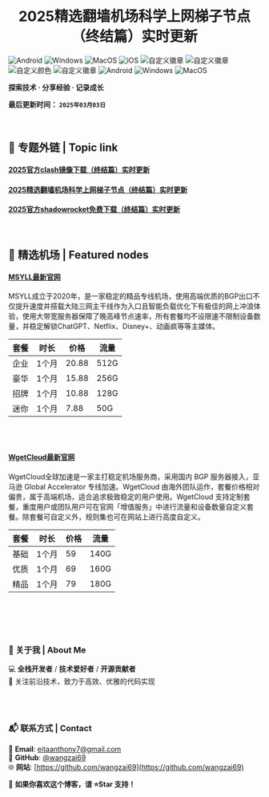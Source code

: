 <h1 align="center">2025精选翻墙机场科学上网梯子节点（终结篇）实时更新</h1>

![Android](https://img.shields.io/badge/安卓-Android-brightgreen)
![Windows](https://img.shields.io/badge/微软-Windows-blue)
![MacOS](https://img.shields.io/badge/OS-MacOS-lightgrey)
![iOS](https://img.shields.io/badge/苹果-iOS-red)
![自定义徽章](https://img.shields.io/badge/linux-github-green)
![自定义徽章](https://img.shields.io/badge/网络-梯子-yellow)
![自定义颜色](https://img.shields.io/badge/科学-上网-orange)
![自定义徽章](https://img.shields.io/badge/图文-教程-purple)
![Android](https://img.shields.io/badge/美区-ID-brightgreen)
![Windows](https://img.shields.io/badge/clash-clashX-blue)
![MacOS](https://img.shields.io/badge/shadowrocket-小火箭-lightgrey)



**探索技术 · 分享经验 · 记录成长**

**最后更新时间： `2025年03月03日`**

<br>

## 📖 专题外链 | Topic link  
#### [2025官方clash镜像下载（终结篇）实时更新](https://github.com/wangzai69/clash)
#### [2025精选翻墙机场科学上网梯子节点（终结篇）实时更新](https://github.com/wangzai69/vpn)
#### [2025官方shadowrocket免费下载（终结篇）实时更新](https://github.com/wangzai69/shadowrocket)

<br>

## 🚀 精选机场 | Featured nodes
#### [MSYLL最新官网](https://yq.yq3566.top/#/register?code=kMLKFXMq)
MSYLL成立于2020年，是一家稳定的精品专线机场，使用高端优质的BGP出口不仅提升速度并搭载大陆三网主干线作为入口且智能负载优化下有极佳的网上冲浪体验，使用大带宽服务器保障了晚高峰节点速率，所有套餐均不设限速不限制设备数量，并稳定解锁ChatGPT、Netflix、Disney+、动画疯等等主媒体。

| 套餐 | 时长 | 价格 | 流量 |
|------|------|------|------|
| 企业 | 1个月 |20.88 |512G |
| 豪华 | 1个月 |15.88 |256G |
| 招牌 | 1个月 |10.88 |128G |
| 迷你 | 1个月 |7.88  |50G  |

<br>
<br>

#### [WgetCloud最新官网](https://clashx.pro/gacloud)
WgetCloud全球加速是一家主打稳定机场服务商，采用国内 BGP 服务器接入，亚马逊 Global Accelerator 专线加速。WgetCloud 由海外团队运作，套餐价格相对偏贵，属于高端机场，适合追求极致稳定的用户使用。WgetCloud 支持定制套餐，重度用户或团队用户可在官网「增值服务」中进行流量和设备数量自定义套餐。除套餐可自定义外，规则集也可在网站上进行高度自定义。

| 套餐 | 时长 | 价格 | 流量 |
|------|------|------|------|
| 基础 | 1个月 |59 |140G |
| 优质 | 1个月 |69 |160G |
| 精品 | 1个月 |79 |180G |

<br>

##

<br>

### 📌 关于我 | About Me  
💻 **全栈开发者** / **技术爱好者** / **开源贡献者**  
🚀 关注前沿技术，致力于高效、优雅的代码实现  

<br>
<br>

### 📬 联系方式 | Contact  
📧 **Email**: [eitaanthony7@gmail.com](mailto:eitaanthony7@gmail.com)  
🐙 **GitHub**: [@wangzai69](https://github.com/wangzai69)  
🌐 **网站**: [https://github.com/wangzai69](https://github.com/wangzai69)  

📢 **如果你喜欢这个博客，请 ⭐Star 支持！**  

<br>
<br>


